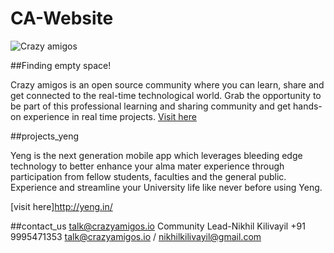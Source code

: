 # CA-Website
![Crazy amigos](https://crazyamigos.io/images/center-logo.png)

##Finding empty space!

Crazy amigos is an open source community where you can learn, share and get connected to the real-time technological world. Grab the opportunity to be part of this professional learning and sharing community and get hands-on experience in real time projects. 
[Visit here](https://crazyamigos.io/)

##projects_yeng

Yeng is the next generation mobile app which leverages bleeding edge technology to better enhance your alma mater experience through participation from fellow students, faculties and the general public. Experience and streamline your University life like never before using Yeng.

[visit here]<http://yeng.in/>

##contact_us
talk@crazyamigos.io
Community Lead-Nikhil Kilivayil
+91 9995471353
talk@crazyamigos.io / nikhilkilivayil@gmail.com 
